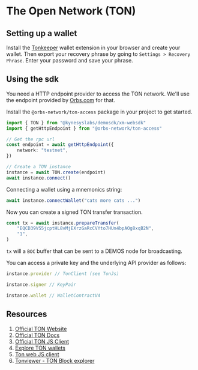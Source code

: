 # The Open Network (TON)


## Setting up a wallet

Install the [Tonkeeper](https://tonkeeper.com/) wallet extension in your browser and create your wallet. Then export your recovery phrase by going to `Settings > Recovery Phrase`. Enter your password and save your phrase.

## Using the sdk

You need a HTTP endpoint provider to access the TON network. We'll use the endpoint provided by [Orbs.com](https://www.orbs.com/ton-access/) for that.

Install the `@orbs-network/ton-access` package in your project to get started.

```ts
import { TON } from "@kynesyslabs/demosdk/xm-websdk"
import { getHttpEndpoint } from "@orbs-network/ton-access"

// Get the rpc url
const endpoint = await getHttpEndpoint({
    network: "testnet",
})

// Create a TON instance
instance = await TON.create(endpoint)
await instance.connect()
```

Connecting a wallet using a mnemonics string:

```ts
await instance.connectWallet("cats more cats ...")
```

Now you can create a signed TON transfer transaction.

```ts
const tx = await instance.prepareTransfer(
    "EQCD39VS5jcptHL8vMjEXrzGaRcCVYto7HUn4bpAOg8xqB2N",
    "1",
)
```

`tx` will a `BOC` buffer that can be sent to a DEMOS node for broadcasting.

You can access a private key and the underlying API provider as follows:

```ts
instance.provider // TonClient (see TonJs)

instance.signer // KeyPair

instance.wallet // WalletContractV4
```

## Resources

1. [Official TON Website](https://ton.org/en)
1. [Official TON Docs](https://docs.ton.org/learn/introduction)
1. [Official TON JS Client](https://github.com/ton-org/ton)
1. [Explore TON wallets](https://ton.org/en/wallets)
1. [Ton web JS client]()
1. [Tonviewer - TON Block explorer](https://testnet.tonviewer.com/)
